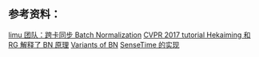 
##  参考资料： 
[limu 团队：跨卡同步 Batch Normalization](https://zh.mxnet.io/blog/syncbn#batch-normalization%E5%A6%82%E4%BD%95%E5%B7%A5%E4%BD%9C)
[CVPR 2017 tutorial Hekaiming 和 RG 解释了 BN 原理](http://deeplearning.csail.mit.edu/)
[Variants of BN](https://fengweiustc.github.io/paper-reading/2020/06/22/bn/)
[SenseTime 的实现](https://hangzhang.org/PyTorch-Encoding/tutorials/syncbn.html)
